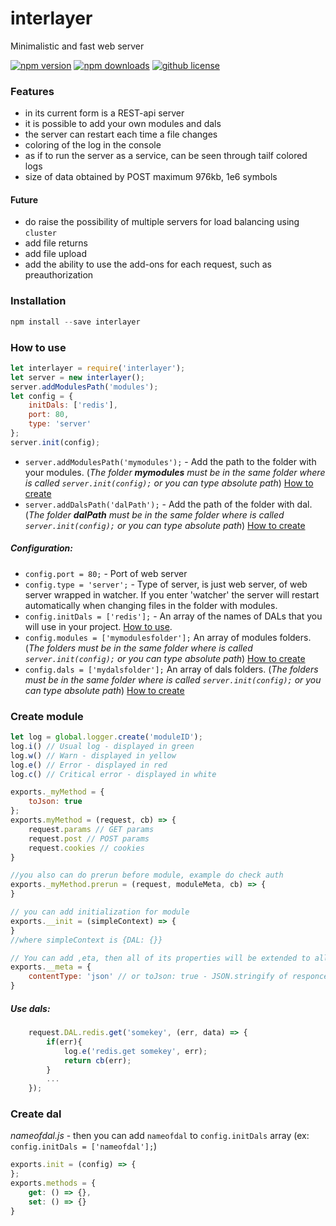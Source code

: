 # interlayer
Minimalistic and fast web server

[![npm version](https://img.shields.io/npm/v/interlayer.svg?style=flat-square)](https://www.npmjs.com/package/interlayer)
[![npm downloads](https://img.shields.io/npm/dm/interlayer.svg?style=flat-square)](https://www.npmjs.com/package/interlayer)
[![github license](https://img.shields.io/github/license/donkilluminatti/interlayer.svg)](https://github.com/DonKilluminatti/interlayer/blob/master/LICENSE)

### Features
* in its current form is a REST-api server
* it is possible to add your own modules and dals
* the server can restart each time a file changes
* coloring of the log in the console
* as if to run the server as a service, can be seen through tailf colored logs
* size of data obtained by POST maximum 976kb, 1e6 symbols

#### Future
* do raise the possibility of multiple servers for load balancing using `cluster`
* add file returns
* add file upload
* add the ability to use the add-ons for each request, such as preauthorization

### Installation
```js
npm install --save interlayer
```	

### How to use
```js
let interlayer = require('interlayer');
let server = new interlayer();
server.addModulesPath('modules');
let config = {
    initDals: ['redis'],
    port: 80,
    type: 'server'
};
server.init(config);
```	

* `server.addModulesPath('mymodules');` - Add the path to the folder with your modules. (_The folder **mymodules** must be in the same folder where is called `server.init(config);` or you can type absolute path_)  [How to create](#create-module)
* `server.addDalsPath('dalPath');` - Add the path of the folder with dal. (_The folder **dalPath** must be in the same folder where is called `server.init(config);` or you can type absolute path_) [How to create](#create-dal)

##### Configuration:
* `config.port = 80;` - Port of web server
* `config.type = 'server';` - Type of server, is just web server, of web server wrapped in watcher. 
If you enter 'watcher' the server will restart automatically when changing files in the folder with modules.
* `config.initDals = ['redis'];` - An array of the names of DALs that you will use in your project. [How to use](#use-dals).
* `config.modules = ['mymodulesfolder'];` An array of modules folders. (_The folders must be in the same folder where is called `server.init(config);` or you can type absolute path_) [How to create](#create-module)
* `config.dals = ['mydalsfolder'];` An array of dals folders. (_The folders must be in the same folder where is called `server.init(config);` or you can type absolute path_) [How to create](#create-dal)

### Create module
```js
let log = global.logger.create('moduleID');
log.i() // Usual log - displayed in green
log.w() // Warn - displayed in yellow
log.e() // Error - displayed in red
log.c() // Critical error - displayed in white

exports._myMethod = {
    toJson: true
};
exports.myMethod = (request, cb) => {
    request.params // GET params
    request.post // POST params
    request.cookies // cookies
}

//you also can do prerun before module, example do check auth
exports._myMethod.prerun = (request, moduleMeta, cb) => {
}

// you can add initialization for module
exports.__init = (simpleContext) => {
}
//where simpleContext is {DAL: {}}

// You can add ,eta, then all of its properties will be extended to all methods of the module
exports.__meta = {
    contentType: 'json' // or toJson: true - JSON.stringify of responce data
}
```

##### Use dals:
```js
    request.DAL.redis.get('somekey', (err, data) => {
        if(err){
            log.e('redis.get somekey', err);
            return cb(err);
        }
        ...
    });
```

### Create dal
*nameofdal.js* - then you can add `nameofdal` to `config.initDals` array (ex: `config.initDals = ['nameofdal'];`)
```js
exports.init = (config) => {
};
exports.methods = {
    get: () => {},
    set: () => {}
}
```
